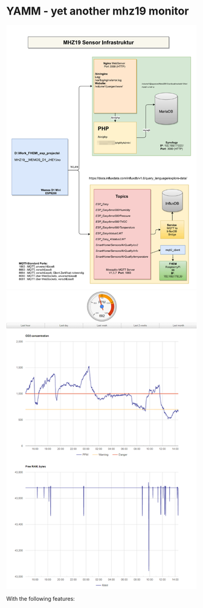 # YAMM - yet another mhz19 monitor

<img src="https://github.com/juergs/yamm-yet_another_mhz19_monitior/blob/main/pics/FHEM_MHZ19_Infrastruktur.png" heigt=150/>

<img src="https://github.com/juergs/yamm-yet_another_mhz19_monitior/blob/main/pics/CO2%20Data%E2%80%93day_Microsoft%E2%80%8B%20Edge.png" heigt=150/>

With the following features:



